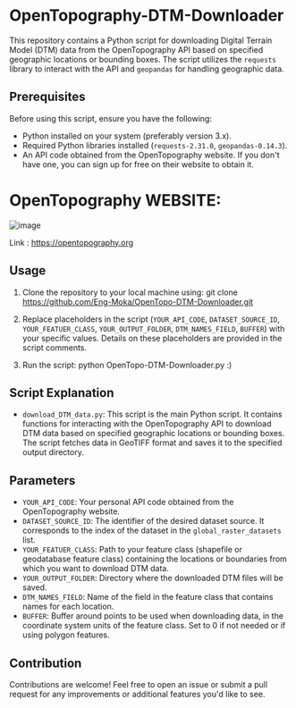 # OpenTopography-DTM-Downloader

This repository contains a Python script for downloading Digital Terrain Model (DTM) data from the OpenTopography API based on specified geographic locations or bounding boxes.
The script utilizes the `requests` library to interact with the API and `geopandas` for handling geographic data.


## Prerequisites

Before using this script, ensure you have the following:

- Python installed on your system (preferably version 3.x).
- Required Python libraries installed (`requests-2.31.0`, `geopandas-0.14.3`).
- An API code obtained from the OpenTopography website. If you don't have one, you can sign up for free on their website to obtain it.


# OpenTopography WEBSITE:

![image](https://github.com/Eng-Moka/OpenTopo-DTM-Downloader/assets/132586649/81c1c581-7df0-47f9-9db6-ea79a71066ba)

Link : https://opentopography.org


## Usage

1. Clone the repository to your local machine using:
  git clone https://github.com/Eng-Moka/OpenTopo-DTM-Downloader.git

2. Replace placeholders in the script (`YOUR_API_CODE`, `DATASET_SOURCE_ID`, `YOUR_FEATUER_CLASS`, `YOUR_OUTPUT_FOLDER`, `DTM_NAMES_FIELD`, `BUFFER`) with your specific values. Details on these placeholders are provided in the script comments.

3. Run the script:  python OpenTopo-DTM-Downloader.py :)


## Script Explanation

- `download_DTM_data.py`: This script is the main Python script. It contains functions for interacting with the OpenTopography API to download DTM data based on specified geographic locations or bounding boxes. The script fetches data in GeoTIFF format and saves it to the specified output directory.

## Parameters

- `YOUR_API_CODE`: Your personal API code obtained from the OpenTopography website.
- `DATASET_SOURCE_ID`: The identifier of the desired dataset source. It corresponds to the index of the dataset in the `global_raster_datasets` list.
- `YOUR_FEATUER_CLASS`: Path to your feature class (shapefile or geodatabase feature class) containing the locations or boundaries from which you want to download DTM data.
- `YOUR_OUTPUT_FOLDER`: Directory where the downloaded DTM files will be saved.
- `DTM_NAMES_FIELD`: Name of the field in the feature class that contains names for each location.
- `BUFFER`: Buffer around points to be used when downloading data, in the coordinate system units of the feature class. Set to 0 if not needed or if using polygon features.


## Contribution

Contributions are welcome! Feel free to open an issue or submit a pull request for any improvements or additional features you'd like to see.




  
